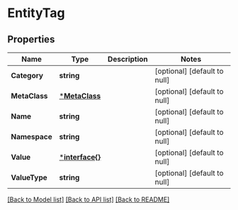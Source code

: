 # EntityTag

## Properties
Name | Type | Description | Notes
------------ | ------------- | ------------- | -------------
**Category** | **string** |  | [optional] [default to null]
**MetaClass** | [***MetaClass**](MetaClass.md) |  | [optional] [default to null]
**Name** | **string** |  | [optional] [default to null]
**Namespace** | **string** |  | [optional] [default to null]
**Value** | [***interface{}**](interface{}.md) |  | [optional] [default to null]
**ValueType** | **string** |  | [optional] [default to null]

[[Back to Model list]](../README.md#documentation-for-models) [[Back to API list]](../README.md#documentation-for-api-endpoints) [[Back to README]](../README.md)


